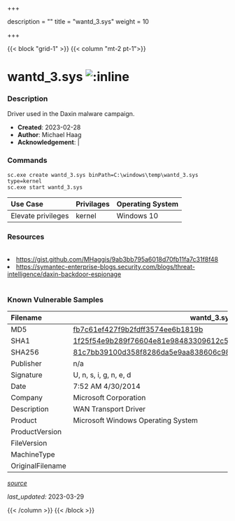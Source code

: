 +++

description = ""
title = "wantd_3.sys"
weight = 10

+++


{{< block "grid-1" >}}
{{< column "mt-2 pt-1">}}


# wantd_3.sys ![:inline](/images/twitter_verified.png) 


### Description

Driver used in the Daxin malware campaign.

- **Created**: 2023-02-28
- **Author**: Michael Haag
- **Acknowledgement**:  | [](https://twitter.com/)

### Commands

```
sc.exe create wantd_3.sys binPath=C:\windows\temp\wantd_3.sys type=kernel
sc.exe start wantd_3.sys
```

| Use Case | Privilages | Operating System | 
|:---- | ---- | ---- |
| Elevate privileges | kernel | Windows 10 |

### Resources
<br>
<li><a href="https://gist.github.com/MHaggis/9ab3bb795a6018d70fb11fa7c31f8f48">https://gist.github.com/MHaggis/9ab3bb795a6018d70fb11fa7c31f8f48</a></li>
<li><a href="https://symantec-enterprise-blogs.security.com/blogs/threat-intelligence/daxin-backdoor-espionage">https://symantec-enterprise-blogs.security.com/blogs/threat-intelligence/daxin-backdoor-espionage</a></li>
<br>

### Known Vulnerable Samples

| Filename | wantd_3.sys |
|:---- | ---- | 
| MD5 | <a href="https://www.virustotal.com/gui/file/fb7c61ef427f9b2fdff3574ee6b1819b">fb7c61ef427f9b2fdff3574ee6b1819b</a> |
| SHA1 | <a href="https://www.virustotal.com/gui/file/1f25f54e9b289f76604e81e98483309612c5a471">1f25f54e9b289f76604e81e98483309612c5a471</a> |
| SHA256 | <a href="https://www.virustotal.com/gui/file/81c7bb39100d358f8286da5e9aa838606c98dfcc263e9a82ed91cd438cb130d1">81c7bb39100d358f8286da5e9aa838606c98dfcc263e9a82ed91cd438cb130d1</a> |
| Publisher | n/a |
| Signature | U, n, s, i, g, n, e, d   |
| Date | 7:52 AM 4/30/2014 |
| Company | Microsoft Corporation |
| Description | WAN Transport Driver |
| Product | Microsoft Windows Operating System |
| ProductVersion |  |
| FileVersion |  |
| MachineType |  |
| OriginalFilename |  |



[*source*](https://github.com/magicsword-io/LOLDrivers/tree/main/yaml/wantd_3.sys.yml)

*last_updated:* 2023-03-29








{{< /column >}}
{{< /block >}}
